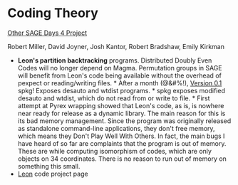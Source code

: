 

# Coding Theory

<a href="/days4/projects/">Other SAGE Days 4 Project</a> 

Robert Miller, David Joyner, Josh Kantor, Robert Bradshaw, Emily Kirkman 

* **Leon's partition backtracking** programs. Distributed Doubly Even Codes will no longer depend on Magma. Permutation groups in SAGE will benefit from Leon's code being available without the overhead of pexpect or reading/writing files. 
      * After a month (@&#%!), <a class="http" href="http://sage.math.washington.edu/home/rlmill/leon-0.1.spkg">Version 0.1</a> spkg! Exposes desauto and wtdist programs. 
      * spkg exposes modified desauto and wtdist, which do not read from or write to file. 
      * First attempt at Pyrex wrapping showed that Leon's code, as is, is nowhere near ready for release as a dynamic library. The main reason for this is its bad memory management. Since the program was originally released as standalone command-line applications, they don't free memory, which means they Don't Play Well With Others. In fact, the main bugs I have heard of so far are complaints that the program is out of memory. These are while computing isomorphism of codes, which are only objects on 34 coordinates. There is no reason to run out of memory on something this small. 
* <a href="/Leon">Leon</a> code project page 